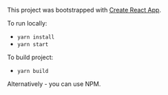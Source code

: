 This project was bootstrapped with [Create React App](https://github.com/facebookincubator/create-react-app).

To run locally:
  - `yarn install`
  - `yarn start`
  
 To build project:
  - `yarn build`
  
Alternatively - you can use NPM.
